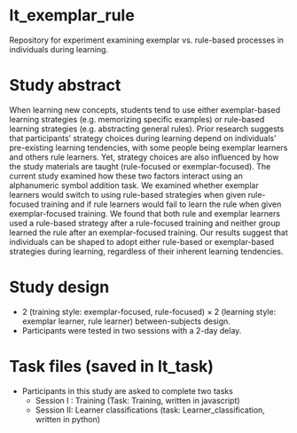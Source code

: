 # lt_exemplar_rule
Repository for experiment examining exemplar vs. rule-based processes in individuals during learning. 

# Study abstract 
When learning new concepts, students tend to use either exemplar-based learning strategies (e.g. memorizing specific examples) or rule-based learning strategies (e.g. abstracting general rules). Prior research suggests that participants’ strategy choices during learning depend on individuals’ pre-existing learning tendencies, with some people being exemplar learners and others rule learners. Yet, strategy choices are also influenced by how the study materials are taught (rule-focused or exemplar-focused). The current study examined how these two factors interact using an alphanumeric symbol addition task. We examined whether exemplar learners would switch to using rule-based strategies when given rule-focused training and if rule learners would fail to learn the rule when given exemplar-focused training. We found that both rule and exemplar learners used a rule-based strategy after a rule-focused training and neither group learned the rule after an exemplar-focused training. Our results suggest that individuals can be shaped to adopt either rule-based or exemplar-based strategies during learning, regardless of their inherent learning tendencies.

# Study design
-  2 (training style: exemplar-focused, rule-focused) × 2 (learning style: exemplar learner, rule learner) between-subjects design. 
-  Participants were tested in two sessions with a 2-day delay.

# Task files (saved in lt_task)
- Participants in this study are asked to complete two tasks 
  - Session I : Training (Task: Training, written in javascript)
  - Session II: Learner classifications (task: Learner_classification, written in python)
  
  



